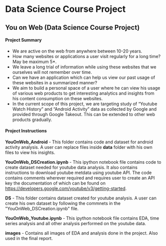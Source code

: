# Data Science Course Project
## You on Web (Data Science Course Project)

#### Project Summary
* We are active on the web from anywhere between 10-20 years.
* How many websites or applications a user visit regularly for a long time? May be maximum 5*.
* We leave a long trial of information while using these websites that we ourselves will not remember over time.
* Can we have an application which can help us view our past usage of these websites in a summarized manner?
* We aim to build a personal space of a user where he can view his usage of various web products to get interesting analytics and insights from his content consumption on these websites.
* In the current scope of this project, we are targeting study of “Youtube Watch History” and “Android Activity” data as collected by Google and provided through Google Takeout. This can be extended to other web products gradually.

#### Project Instructions

**YouOnWeb_Android** - This folder contains code and dataset for android activity analysis. A user can replace files inside **data** folder with his own files to view his insights.

**YouOnWeb_DSCreation.ipynb** - This ipython notebook file contains code to create dataset needed for youtube data analysis. It also contains instructions to download youtube metdata using youtube API. The code contains comments wherever required and requires user to create an API key the documentation of which can be found on https://developers.google.com/youtube/v3/getting-started.

**DS** - This folder contains dataset created for youtube analysis. A user can create his own dataset by following the commnets  in the "YouOnWeb_DSCreation.ipynb" file.

**YouOnWeb_Youtube.ipynb** - This ipython notebook file contains EDA, time series analysis and all other analysis performed on the youtube data.

**images** - Contains all images of EDA and analysis done in the project. Also used in the final report.
